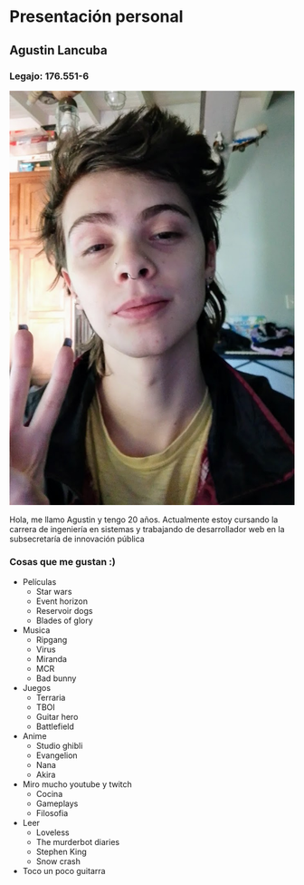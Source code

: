 # Presentación personal
## Agustin Lancuba
### Legajo: 176.551-6

![Foto mia](./IMG_20220404_124032_413.jpg)

Hola, me llamo Agustin y tengo 20 años. Actualmente estoy cursando la carrera de ingeniería en sistemas y trabajando de desarrollador web en la subsecretaría de innovación pública

### Cosas que me gustan :)

- Películas
    - Star wars
    - Event horizon
    - Reservoir dogs
    - Blades of glory
- Musica
    - Ripgang
    - Virus
    - Miranda
    - MCR
    - Bad bunny
- Juegos
    - Terraria
    - TBOI
    - Guitar hero
    - Battlefield
- Anime
    - Studio ghibli
    - Evangelion
    - Nana
    - Akira
- Miro mucho youtube y twitch
   - Cocina
   - Gameplays
   - Filosofia
- Leer
    - Loveless
    - The murderbot diaries
    - Stephen King
    - Snow crash
- Toco un poco guitarra
